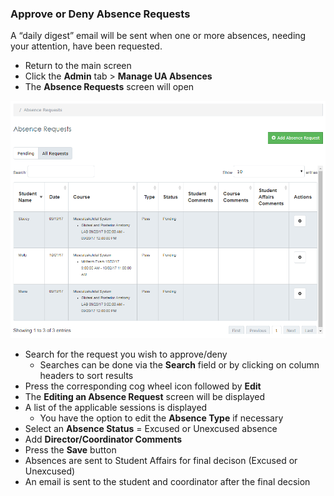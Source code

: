 ###	Approve or Deny Absence Requests
A “daily digest” email will be sent when one or more absences, needing your attention, have been requested.
* Return to the main screen
* Click the **Admin** tab > **Manage UA Absences**
* The **Absence Requests** screen will open

![Absences Main](./images/AbsencesMain_Coordinator.png)

* Search for the request you wish to approve/deny
  * Searches can be done via the **Search** field or by clicking on column headers to sort results
* Press the corresponding cog wheel icon followed by **Edit**
* The **Editing an Absence Request** screen will be displayed
* A list of the applicable sessions is displayed
  * You have the option to edit the **Absence Type** if necessary
* Select an **Absence Status** = Excused or Unexcused absence
* Add **Director/Coordinator Comments**
* Press the **Save** button
* Absences are sent to Student Affairs for final decison (Excused or Unexcused)
* An email is sent to the student and coordinator after the final decsion
